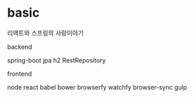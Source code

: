 # basic

리액트와 스프링의 사랑이야기



backend

spring-boot
jpa
h2
RestRepository



frontend

node
react
babel
bower
browserfy
watchfy
browser-sync
gulp


